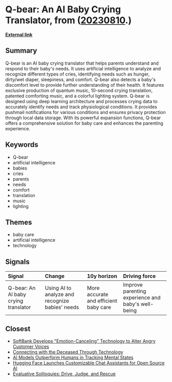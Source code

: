 # __Q-bear: An AI Baby Crying Translator__, from ([20230810](https://kghosh.substack.com/p/20230810).)

__[External link](https://qbaby.ai/en/home-2/)__



## Summary

Q-bear is an AI baby crying translator that helps parents understand and respond to their baby's needs. It uses artificial intelligence to analyze and recognize different types of cries, identifying needs such as hunger, dirty/wet diaper, sleepiness, and comfort. Q-bear also detects a baby's discomfort level to provide further understanding of their health. It features exclusive production of quantum music, 10-second crying translation, patented comforting music, and a colorful lighting system. Q-bear is designed using deep learning architecture and processes crying data to accurately identify needs and track physiological conditions. It provides pushmail notifications for various conditions and ensures privacy protection through local data storage. With its powerful expansion functions, Q-bear offers a comprehensive solution for baby care and enhances the parenting experience.

## Keywords

* Q-bear
* artificial intelligence
* babies
* cries
* parents
* needs
* comfort
* translation
* music
* lighting

## Themes

* baby care
* artificial intelligence
* technology

## Signals

| Signal                               | Change                                          | 10y horizon                           | Driving force                                      |
|:-------------------------------------|:------------------------------------------------|:--------------------------------------|:---------------------------------------------------|
| Q-bear: An Al baby crying translator | Using AI to analyze and recognize babies' needs | More accurate and efficient baby care | Improve parenting experience and baby's well-being |

## Closest

* [SoftBank Develops "Emotion-Canceling" Technology to Alter Angry Customer Voices](291a9b422929106e96db914ff5d60401)
* [Connecting with the Deceased Through Technology](f97f969e4aadfbae3dee287de4ab721d)
* [AI Models Outperform Humans in Tracking Mental States](25cdc8c55ebb70b51b85134dc01e6efd)
* [Hugging Face Launches Customizable Chat Assistants for Open Source AI](50b1e6d3ab5e8c33d34b9b477d22213f)
* [Evaluative Soliloquies: Drive, Judge, and Rescue](b9ea5ee9727124d32792361b15af2499)